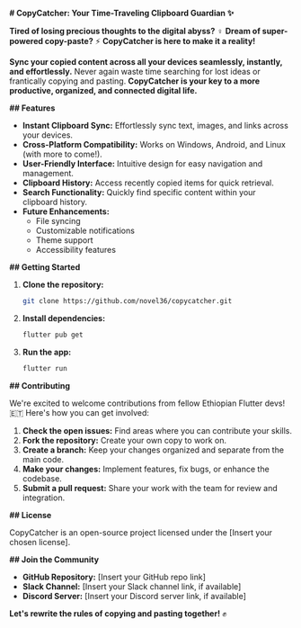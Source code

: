 **# CopyCatcher: Your Time-Traveling Clipboard Guardian ✨**

**Tired of losing precious thoughts to the digital abyss?** ‍♀️ **Dream of super-powered copy-paste?** ⚡️ **CopyCatcher is here to make it a reality!**

**Sync your copied content across all your devices seamlessly, instantly, and effortlessly.** Never again waste time searching for lost ideas or frantically copying and pasting. **CopyCatcher is your key to a more productive, organized, and connected digital life.**

**## Features**

* **Instant Clipboard Sync:** Effortlessly sync text, images, and links across your devices.
* **Cross-Platform Compatibility:** Works on Windows, Android, and Linux (with more to come!).
* **User-Friendly Interface:** Intuitive design for easy navigation and management.
* **Clipboard History:** Access recently copied items for quick retrieval.
* **Search Functionality:** Quickly find specific content within your clipboard history.
* **Future Enhancements:** 
    * File syncing 
    * Customizable notifications
    * Theme support
    * Accessibility features

**## Getting Started**

1. **Clone the repository:**
   ```bash
   git clone https://github.com/novel36/copycatcher.git
   ```
2. **Install dependencies:**
   ```bash
   flutter pub get
   ```
3. **Run the app:**
   ```bash
   flutter run
   ```

**## Contributing**

We're excited to welcome contributions from fellow Ethiopian Flutter devs! 🇪🇹 Here's how you can get involved:

1. **Check the open issues:** Find areas where you can contribute your skills.
2. **Fork the repository:** Create your own copy to work on.
3. **Create a branch:** Keep your changes organized and separate from the main code.
4. **Make your changes:** Implement features, fix bugs, or enhance the codebase.
5. **Submit a pull request:** Share your work with the team for review and integration.

**## License**

CopyCatcher is an open-source project licensed under the [Insert your chosen license].

**## Join the Community**

* **GitHub Repository:** [Insert your GitHub repo link]
* **Slack Channel:** [Insert your Slack channel link, if available]
* **Discord Server:** [Insert your Discord server link, if available]

**Let's rewrite the rules of copying and pasting together!** ✊
